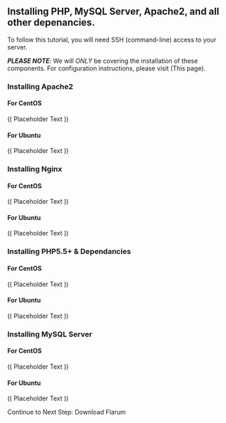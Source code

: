 ## Installing PHP, MySQL Server, Apache2, and all other depenancies.

To follow this tutorial, you will need SSH (command-line) access to your server.


***PLEASE NOTE***: We will _ONLY_ be covering the installation of these components. For configuration instructions, please visit (This page).

### Installing Apache2

#### For CentOS

(( Placeholder Text ))

#### For Ubuntu

(( Placeholder Text ))

### Installing Nginx

#### For CentOS

(( Placeholder Text ))

#### For Ubuntu

(( Placeholder Text ))

### Installing PHP5.5+ & Dependancies

#### For CentOS

(( Placeholder Text ))

#### For Ubuntu

(( Placeholder Text ))

### Installing MySQL Server

#### For CentOS

(( Placeholder Text ))

#### For Ubuntu

(( Placeholder Text ))

Continue to Next Step: Download Flarum
